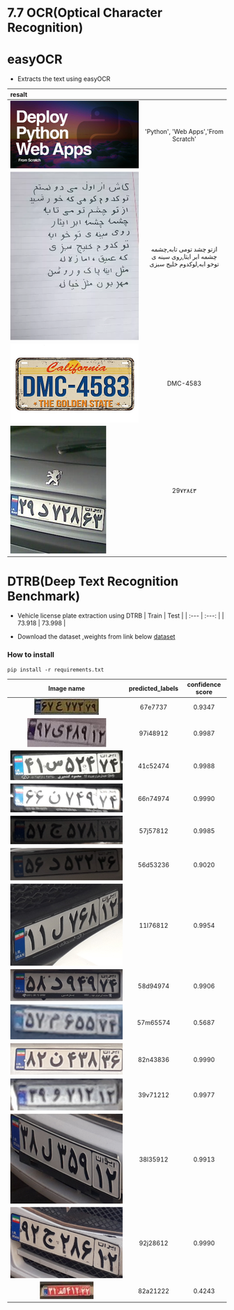 # 7.7 OCR(Optical Character Recognition)
# easyOCR
- Extracts the text using easyOCR

| resalt |  	     | 
| :---   |   :---:   | 
| ![screen shot](https://github.com/MohamadNematizadeh/Deep-Learning/blob/main/7.7.OCR/EasyOcr/input/easyOCR.jpg?raw=true)    | 'Python', 'Web Apps','From Scratch'|
| ![screen shot](https://github.com/MohamadNematizadeh/Deep-Learning/blob/main/7.7.OCR/EasyOcr/input/2.webp?raw=true)    | ازتو چشد تومی تابه,چشمه چشمه ابر ایثا,روى سينه ى توخو ابه,لوكدوم خليج سبزى|
| ![screen shot](https://github.com/MohamadNematizadeh/Deep-Learning/blob/main/7.7.OCR/EasyOcr/input/3.jpg?raw=true)    | DMC-4583|
| ![screen shot](https://github.com/MohamadNematizadeh/Deep-Learning/blob/main/7.7.OCR/EasyOcr/input/Iranian_plate.jpg?raw=true)    | 29٧٢٨٤٣|

# DTRB(Deep Text Recognition Benchmark)
- Vehicle license plate extraction using DTRB
    | Train | Test  | 
    | :---   |   :---:   | 
    | 73.918 | 73.998   | 

- Download the  dataset ,weights  from link below
 [dataset](https://drive.google.com/drive/folders/1hTuK4nj27cyAGaRL3ZqOqbO8gU_9IJCK)
### How to install
```
pip install -r requirements.txt
```
|          Image name        |  predicted_labels   | confidence score |  
| :----------------------:   | :-----------: | :--------: |
| ![screen shot](https://github.com/MohamadNematizadeh/Deep-Learning/blob/main/7.7.OCR/DTRB/test_imag/00192.jpg?raw=true) | 67e7737 |0.9347|
| ![screen shot](https://github.com/MohamadNematizadeh/Deep-Learning/blob/main/7.7.OCR/DTRB/test_imag/01656.jpg?raw=true)    | 97i48912|0.9987|
| ![screen shot](https://github.com/MohamadNematizadeh/Deep-Learning/blob/main/7.7.OCR/DTRB/test_imag/image2.jpg?raw=true) |41c52474   |0.9988|
| ![screen shot](https://github.com/MohamadNematizadeh/Deep-Learning/blob/main/7.7.OCR/DTRB/test_imag/image4.jpg?raw=true) | 66n74974  |0.9990|
| ![screen shot](https://github.com/MohamadNematizadeh/Deep-Learning/blob/main/7.7.OCR/DTRB/test_imag/image5.jpg?raw=true) |57j57812 |0.9985|
| ![screen shot](https://github.com/MohamadNematizadeh/Deep-Learning/blob/main/7.7.OCR/DTRB/test_imag/image7.jpg?raw=true)    |56d53236|0.9020|
| ![screen shot](https://github.com/MohamadNematizadeh/Deep-Learning/blob/main/7.7.OCR/DTRB/test_imag/image9.jpg?raw=true) |11l76812   |0.9954|
| ![screen shot](https://github.com/MohamadNematizadeh/Deep-Learning/blob/main/7.7.OCR/DTRB/test_imag/image10.jpg?raw=true) |58d94974|0.9906|
| ![screen shot](https://github.com/MohamadNematizadeh/Deep-Learning/blob/main/7.7.OCR/DTRB/test_imag/image11.jpg?raw=true) |57m65574  |0.5687|
| ![screen shot](https://github.com/MohamadNematizadeh/Deep-Learning/blob/main/7.7.OCR/DTRB/test_imag/image12.jpg?raw=true) | 82n43836 |0.9990|
| ![screen shot](https://github.com/MohamadNematizadeh/Deep-Learning/blob/main/7.7.OCR/DTRB/test_imag/image13.jpg?raw=true)    | 39v71212 |0.9977|
| ![screen shot](https://github.com/MohamadNematizadeh/Deep-Learning/blob/main/7.7.OCR/DTRB/test_imag/image14.jpg?raw=true) |38l35912 |0.9913|
| ![screen shot](https://github.com/MohamadNematizadeh/Deep-Learning/blob/main/7.7.OCR/DTRB/test_imag/image15.jpg?raw=true) | 92j28612 |0.9990|
| ![screen shot](https://github.com/MohamadNematizadeh/Deep-Learning/blob/main/7.7.OCR/DTRB/test_imag/image40.jpg?raw=true) | 82a21222  |0.4243|

